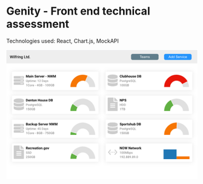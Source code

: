 # Genity - Front end technical assessment

Technologies used: React, Chart.js, MockAPI

![genity-page](./genity-page.png)